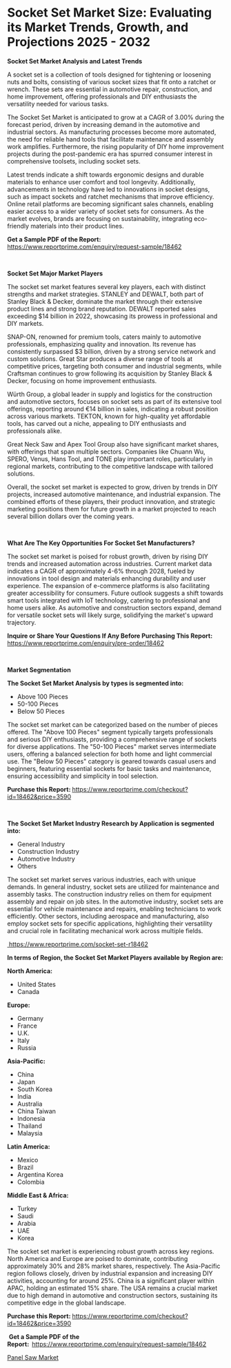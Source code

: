 <p><h1>Socket Set Market Size: Evaluating its Market Trends, Growth, and Projections 2025 - 2032</h1></p><p><strong>Socket Set Market Analysis and Latest Trends</strong></p>
<p><p>A socket set is a collection of tools designed for tightening or loosening nuts and bolts, consisting of various socket sizes that fit onto a ratchet or wrench. These sets are essential in automotive repair, construction, and home improvement, offering professionals and DIY enthusiasts the versatility needed for various tasks.</p><p>The Socket Set Market is anticipated to grow at a CAGR of 3.00% during the forecast period, driven by increasing demand in the automotive and industrial sectors. As manufacturing processes become more automated, the need for reliable hand tools that facilitate maintenance and assembly work amplifies. Furthermore, the rising popularity of DIY home improvement projects during the post-pandemic era has spurred consumer interest in comprehensive toolsets, including socket sets.</p><p>Latest trends indicate a shift towards ergonomic designs and durable materials to enhance user comfort and tool longevity. Additionally, advancements in technology have led to innovations in socket designs, such as impact sockets and ratchet mechanisms that improve efficiency. Online retail platforms are becoming significant sales channels, enabling easier access to a wider variety of socket sets for consumers. As the market evolves, brands are focusing on sustainability, integrating eco-friendly materials into their product lines.</p></p>
<p><strong>Get a Sample PDF of the Report:&nbsp;</strong> <a href="https://www.reportprime.com/enquiry/request-sample/18462?utm_campaign=2866&utm_medium=2&utm_source=Github&utm_content=ia&utm_term=19032025&utm_id=socket-set">https://www.reportprime.com/enquiry/request-sample/18462</a></p>
<p>&nbsp;</p>
<p><strong>Socket Set Major Market Players</strong></p>
<p><p>The socket set market features several key players, each with distinct strengths and market strategies. STANLEY and DEWALT, both part of Stanley Black & Decker, dominate the market through their extensive product lines and strong brand reputation. DEWALT reported sales exceeding $14 billion in 2022, showcasing its prowess in professional and DIY markets. </p><p>SNAP-ON, renowned for premium tools, caters mainly to automotive professionals, emphasizing quality and innovation. Its revenue has consistently surpassed $3 billion, driven by a strong service network and custom solutions. Great Star produces a diverse range of tools at competitive prices, targeting both consumer and industrial segments, while Craftsman continues to grow following its acquisition by Stanley Black & Decker, focusing on home improvement enthusiasts.</p><p>Würth Group, a global leader in supply and logistics for the construction and automotive sectors, focuses on socket sets as part of its extensive tool offerings, reporting around €14 billion in sales, indicating a robust position across various markets. TEKTON, known for high-quality yet affordable tools, has carved out a niche, appealing to DIY enthusiasts and professionals alike.</p><p>Great Neck Saw and Apex Tool Group also have significant market shares, with offerings that span multiple sectors. Companies like Chuann Wu, SPERO, Venus, Hans Tool, and TONE play important roles, particularly in regional markets, contributing to the competitive landscape with tailored solutions.</p><p>Overall, the socket set market is expected to grow, driven by trends in DIY projects, increased automotive maintenance, and industrial expansion. The combined efforts of these players, their product innovation, and strategic marketing positions them for future growth in a market projected to reach several billion dollars over the coming years.</p></p>
<p>&nbsp;</p>
<p><strong>What Are The Key Opportunities For Socket Set Manufacturers?</strong></p>
<p><p>The socket set market is poised for robust growth, driven by rising DIY trends and increased automation across industries. Current market data indicates a CAGR of approximately 4-6% through 2028, fueled by innovations in tool design and materials enhancing durability and user experience. The expansion of e-commerce platforms is also facilitating greater accessibility for consumers. Future outlook suggests a shift towards smart tools integrated with IoT technology, catering to professional and home users alike. As automotive and construction sectors expand, demand for versatile socket sets will likely surge, solidifying the market's upward trajectory.</p></p>
<p><strong>Inquire or Share Your Questions If Any Before Purchasing This Report:</strong> <a href="https://www.reportprime.com/enquiry/pre-order/18462?utm_campaign=2866&utm_medium=2&utm_source=Github&utm_content=ia&utm_term=19032025&utm_id=socket-set">https://www.reportprime.com/enquiry/pre-order/18462</a></p>
<p>&nbsp;</p>
<p><strong>Market Segmentation</strong></p>
<p><strong>The Socket Set Market Analysis by types is segmented into:</strong></p>
<p><ul><li>Above 100 Pieces</li><li>50-100 Pieces</li><li>Below 50 Pieces</li></ul></p>
<p><p>The socket set market can be categorized based on the number of pieces offered. The "Above 100 Pieces" segment typically targets professionals and serious DIY enthusiasts, providing a comprehensive range of sockets for diverse applications. The "50-100 Pieces" market serves intermediate users, offering a balanced selection for both home and light commercial use. The "Below 50 Pieces" category is geared towards casual users and beginners, featuring essential sockets for basic tasks and maintenance, ensuring accessibility and simplicity in tool selection.</p></p>
<p><strong>Purchase this Report:&nbsp;</strong><a href="https://www.reportprime.com/checkout?id=18462&price=3590&utm_campaign=2866&utm_medium=2&utm_source=Github&utm_content=ia&utm_term=19032025&utm_id=socket-set">https://www.reportprime.com/checkout?id=18462&price=3590</a></p>
<p>&nbsp;</p>
<p><strong>The Socket Set Market Industry Research by Application is segmented into:</strong></p>
<p><ul><li>General Industry</li><li>Construction Industry</li><li>Automotive Industry</li><li>Others</li></ul></p>
<p><p>The socket set market serves various industries, each with unique demands. In general industry, socket sets are utilized for maintenance and assembly tasks. The construction industry relies on them for equipment assembly and repair on job sites. In the automotive industry, socket sets are essential for vehicle maintenance and repairs, enabling technicians to work efficiently. Other sectors, including aerospace and manufacturing, also employ socket sets for specific applications, highlighting their versatility and crucial role in facilitating mechanical work across multiple fields.</p></p>
<p><a href="https://www.reportprime.com/socket-set-r18462?utm_campaign=2866&utm_medium=2&utm_source=Github&utm_content=ia&utm_term=19032025&utm_id=socket-set">&nbsp;https://www.reportprime.com/socket-set-r18462</a></p>
<p><strong>In terms of Region, the Socket Set Market Players available by Region are:</strong></p>
<p>
    <p> <strong> North America: </strong>
        <ul>
            <li>United States</li>
            <li>Canada</li>
        </ul>
        </p> 
    <p> <strong> Europe: </strong>
        <ul>
            <li>Germany</li>
            <li>France</li>
            <li>U.K.</li>
            <li>Italy</li>
            <li>Russia</li>
        </ul>
        </p> 
    <p> <strong> Asia-Pacific: </strong>
        <ul>
            <li>China</li>
            <li>Japan</li>
            <li>South Korea</li>
            <li>India</li>
            <li>Australia</li>
            <li>China Taiwan</li>
            <li>Indonesia</li>
            <li>Thailand</li>
            <li>Malaysia</li>
        </ul>
        </p> 
    <p> <strong> Latin America: </strong>
        <ul>
            <li>Mexico</li>
            <li>Brazil</li>
            <li>Argentina Korea</li>
            <li>Colombia</li>
        </ul>
        </p> 
    <p> <strong> Middle East & Africa: </strong>
        <ul>
            <li>Turkey</li>
            <li>Saudi</li>
            <li>Arabia</li>
            <li>UAE</li>
            <li>Korea</li>
        </ul>
    </p>
    </p>
<p><p>The socket set market is experiencing robust growth across key regions. North America and Europe are poised to dominate, contributing approximately 30% and 28% market shares, respectively. The Asia-Pacific region follows closely, driven by industrial expansion and increasing DIY activities, accounting for around 25%. China is a significant player within APAC, holding an estimated 15% share. The USA remains a crucial market due to high demand in automotive and construction sectors, sustaining its competitive edge in the global landscape.</p></p>
<p><strong>Purchase this Report: </strong><a href="https://www.reportprime.com/checkout?id=18462&price=3590&utm_campaign=2866&utm_medium=2&utm_source=Github&utm_content=ia&utm_term=19032025&utm_id=socket-set">https://www.reportprime.com/checkout?id=18462&price=3590</a></p>
<p>&nbsp;<strong>Get a Sample PDF of the Report:&nbsp;&nbsp;</strong><a href="https://www.reportprime.com/enquiry/request-sample/18462?utm_campaign=2866&utm_medium=2&utm_source=Github&utm_content=ia&utm_term=19032025&utm_id=socket-set">https://www.reportprime.com/enquiry/request-sample/18462</a></p>
<p><strong></strong></p>
<p><p><a href="https://github.com/JosephineMcguire65/Market-Research-Report-List-2/blob/main/panel-saw-market.md?utm_campaign=2866&utm_medium=2&utm_source=Github&utm_content=ia&utm_term=19032025&utm_id=socket-set">Panel Saw Market</a></p></p>